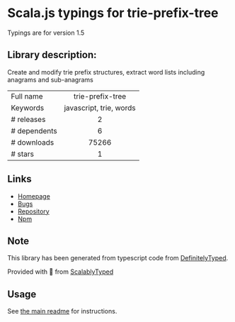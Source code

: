 
# Scala.js typings for trie-prefix-tree

Typings are for version 1.5

## Library description:
Create and modify trie prefix structures, extract word lists including anagrams and sub-anagrams

|                    |                 |
| ------------------ | :-------------: |
| Full name          | trie-prefix-tree |
| Keywords           | javascript, trie, words |
| # releases         | 2 |
| # dependents       | 6 |
| # downloads        | 75266 |
| # stars            | 1 |

## Links
- [Homepage](https://github.com/lyndseybrowning/trie-prefix#readme)
- [Bugs](https://github.com/lyndseybrowning/trie-prefix/issues)
- [Repository](https://github.com/lyndseybrowning/trie-prefix-tree)
- [Npm](https://www.npmjs.com/package/trie-prefix-tree)
    


## Note
This library has been generated from typescript code from [DefinitelyTyped](https://definitelytyped.org).

Provided with :purple_heart: from [ScalablyTyped](https://github.com/oyvindberg/ScalablyTyped)

## Usage
See [the main readme](../../readme.md) for instructions.


